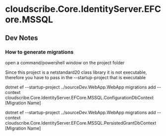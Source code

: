 ﻿# cloudscribe.Core.IdentityServer.EFCore.MSSQL

## Dev Notes

### How to generate migrations

open a command/powershell window on the project folder

Since this project is a netstandard20 class library it is not executable, therefore you have to pass in the --startup-project that is executable

dotnet ef --startup-project ../sourceDev.WebApp.WebApp migrations add  --context cloudscribe.Core.IdentityServer.EFCore.MSSQL.ConfigurationDbContext [Migration Name]

dotnet ef --startup-project ../sourceDev.WebApp.WebApp migrations add  --context cloudscribe.Core.IdentityServer.EFCore.MSSQL.PersistedGrantDbContext [Migration Name]
